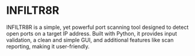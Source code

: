 # INFILTR8R
INFILTR8R is a simple, yet powerful port scanning tool designed to detect open ports on a target IP address. Built with Python, it provides input validation, a clean and simple GUI, and additional features like scan reporting, making it user-friendly.
